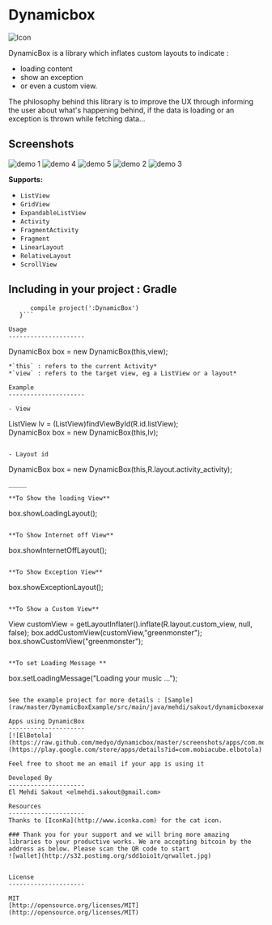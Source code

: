 Dynamicbox
========== 
![Icon](https://raw.github.com/medyo/dynamicbox/master/screenshots/cat-box-icon.png "Dynamic Box")  

DynamicBox is a library which inflates custom layouts to indicate : 
 
* loading content
* show an exception
* or even a custom view.  

The philosophy behind this library is to improve the UX through informing the user about what's happening behind, if the data is loading or an exception is thrown while fetching data...

Screenshots
---
 
![demo 1](https://raw.github.com/medyo/dynamicbox/master/screenshots/1.png)
![demo 4](https://raw.github.com/medyo/dynamicbox/master/screenshots/4.png)
![demo 5](https://raw.github.com/medyo/dynamicbox/master/screenshots/5.png)
![demo 2](https://raw.github.com/medyo/dynamicbox/master/screenshots/2.png)
![demo 3](https://raw.github.com/medyo/dynamicbox/master/screenshots/3.png)

__Supports:__

- `ListView`
- `GridView`
- `ExpandableListView`
- `Activity`
- `FragmentActivity`
- `Fragment`
- `LinearLayout`
- `RelativeLayout`
- `ScrollView`

Including in your project : Gradle
---------------------

```dependencies {
      compile project(':DynamicBox')
   }```

Usage
---------------------

```
DynamicBox box = new DynamicBox(this,view);
```
*`this` : refers to the current Activity*  
*`view` : refers to the target view, eg a ListView or a layout*

Example
---------------------

- View

```
ListView lv = (ListView)findViewById(R.id.listView);    
DynamicBox box = new DynamicBox(this,lv);
```

- Layout id

```
DynamicBox box = new DynamicBox(this,R.layout.activity_activity);
```
_____

**To Show the loading View**  
```
box.showLoadingLayout();
```

**To Show Internet off View**  
```
box.showInternetOffLayout();
```

**To Show Exception View**  
```
box.showExceptionLayout();
```

**To Show a Custom View**  
```
View customView = getLayoutInflater().inflate(R.layout.custom_view, null, false);
box.addCustomView(customView,"greenmonster");
box.showCustomView("greenmonster");
```  

**To set Loading Message **  
```
box.setLoadingMessage("Loading your music ...");
```

See the example project for more details : [Sample](raw/master/DynamicBoxExample/src/main/java/mehdi/sakout/dynamicboxexample/)

Apps using DynamicBox  
---------------------   
[![ElBotola](https://raw.github.com/medyo/dynamicbox/master/screenshots/apps/com.mobiacube.elbotola.png)](https://play.google.com/store/apps/details?id=com.mobiacube.elbotola)  

Feel free to shoot me an email if your app is using it

Developed By
---------------------
El Mehdi Sakout <elmehdi.sakout@gmail.com>

Resources
---------------------
Thanks to [IconKa](http://www.iconka.com) for the cat icon.

### Thank you for your support and we will bring more amazing libraries to your productive works. We are accepting bitcoin by the address as below. Please scan the QR code to start
![wallet](http://s32.postimg.org/sdd1oio1t/qrwallet.jpg)


License
---------------------

MIT  
[http://opensource.org/licenses/MIT](http://opensource.org/licenses/MIT)

